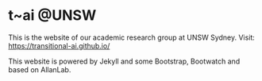 # t~ai @UNSW

This is the website of our academic research group at UNSW Sydney. Visit: https://transitional-ai.github.io/

This website is powered by Jekyll and some Bootstrap, Bootwatch and based on AllanLab. 


